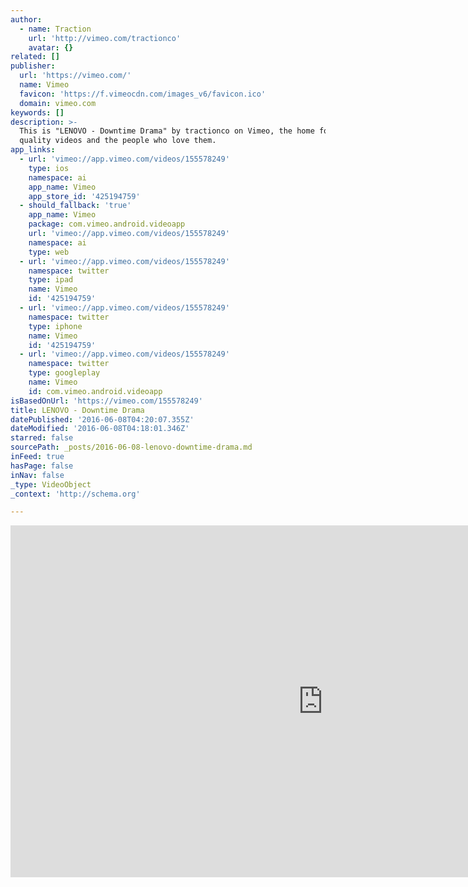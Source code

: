 ```yaml
---
author:
  - name: Traction
    url: 'http://vimeo.com/tractionco'
    avatar: {}
related: []
publisher:
  url: 'https://vimeo.com/'
  name: Vimeo
  favicon: 'https://f.vimeocdn.com/images_v6/favicon.ico'
  domain: vimeo.com
keywords: []
description: >-
  This is "LENOVO - Downtime Drama" by tractionco on Vimeo, the home for high
  quality videos and the people who love them.
app_links:
  - url: 'vimeo://app.vimeo.com/videos/155578249'
    type: ios
    namespace: ai
    app_name: Vimeo
    app_store_id: '425194759'
  - should_fallback: 'true'
    app_name: Vimeo
    package: com.vimeo.android.videoapp
    url: 'vimeo://app.vimeo.com/videos/155578249'
    namespace: ai
    type: web
  - url: 'vimeo://app.vimeo.com/videos/155578249'
    namespace: twitter
    type: ipad
    name: Vimeo
    id: '425194759'
  - url: 'vimeo://app.vimeo.com/videos/155578249'
    namespace: twitter
    type: iphone
    name: Vimeo
    id: '425194759'
  - url: 'vimeo://app.vimeo.com/videos/155578249'
    namespace: twitter
    type: googleplay
    name: Vimeo
    id: com.vimeo.android.videoapp
isBasedOnUrl: 'https://vimeo.com/155578249'
title: LENOVO - Downtime Drama
datePublished: '2016-06-08T04:20:07.355Z'
dateModified: '2016-06-08T04:18:01.346Z'
starred: false
sourcePath: _posts/2016-06-08-lenovo-downtime-drama.md
inFeed: true
hasPage: false
inNav: false
_type: VideoObject
_context: 'http://schema.org'

---
```

<iframe src="https://cdn.embedly.com/widgets/media.html?src=https%3A%2F%2Fplayer.vimeo.com%2Fvideo%2F155578249&amp;url=https%3A%2F%2Fvimeo.com%2F155578249&amp;image=http%3A%2F%2Fi.vimeocdn.com%2Fvideo%2F556373425_1280.jpg&amp;key=b7d04c9b404c499eba89ee7072e1c4f7&amp;type=text%2Fhtml&amp;schema=vimeo" width="1000" height="563" scrolling="no" frameborder="0" allowfullscreen="" style=""></iframe>